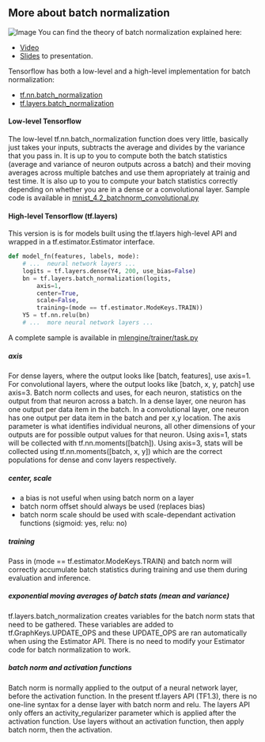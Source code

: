## More about batch normalization
![Image](https://pbs.twimg.com/media/C2jZ9oEXEAEOuji.jpg)
You can find the theory of batch normalization explained here:

- [Video](https://www.youtube.com/watch?v=vq2nnJ4g6N0&t=76m43s)
- [Slides](https://docs.google.com/presentation/d/18MiZndRCOxB7g-TcCl2EZOElS5udVaCuxnGznLnmOlE/pub?slide=id.g1245051c73_0_25) to presentation.

Tensorflow has both a low-level and a high-level implementation for batch normalization:

- [tf.nn.batch_normalization](https://www.tensorflow.org/api_docs/python/tf/nn/batch_normalization)
- [tf.layers.batch_normalization](https://www.tensorflow.org/api_docs/python/tf/layers/batch_normalization)

#### Low-level Tensorflow
The low-level tf.nn.batch_normalization function does very little,
basically just takes your inputs, subtracts the average and divides by the variance
that you pass in. It is up to you to compute both the batch statistics (average
and variance of neuron outputs across a batch) and their moving averages across multiple batches and use them apropriately at trainig and
test time. It is also up to you to compute your batch statistics
correctly depending on whether you are in a dense or a convolutional
layer. Sample code is available in [mnist_4.2_batchnorm_convolutional.py](mnist_4.2_batchnorm_convolutional.py)

#### High-level Tensorflow (tf.layers)

This version is is for models built using the tf.layers high-level API and wrapped in a tf.estimator.Estimator interface.

```Python
def model_fn(features, labels, mode):
    # ...  neural network layers ...
    logits = tf.layers.dense(Y4, 200, use_bias=False)
    bn = tf.layers.batch_normalization(logits,
        axis=1,
        center=True,
        scale=False,
        training=(mode == tf.estimator.ModeKeys.TRAIN))
    Y5 = tf.nn.relu(bn)
    # ...  more neural network layers ...
```
A complete sample is available in [mlengine/trainer/task.py](/mlengine/trainer/task.py)

##### axis
For dense layers, where the output looks like [batch, features], use axis=1. For convolutional layers, where the output looks like [batch, x, y, patch] use axis=3. Batch norm collects and uses, for each neuron, statistics on the output from that neuron across a batch. In a dense layer, one neuron has one output per data item in the batch. In a convolutional layer, one neuron has one output per data item in the batch and per x,y location. The axis parameter is what identifies individual neurons, all other dimensions of your outputs are for possible output values for that neuron. Using axis=1, stats will be collected with tf.nn.moments([batch]). Using axis=3, stats will be collected using tf.nn.moments([batch, x, y]) which are the correct populations for dense and conv layers respectively.

##### center, scale
- a bias is not useful when using batch norm on a layer 
- batch norm offset should always be used (replaces bias) 
- batch norm scale should be used with scale-dependant activation functions (sigmoid: yes, relu: no)

##### training
Pass in (mode == tf.estimator.ModeKeys.TRAIN) and batch norm will correctly accumulate batch statistics during training
and use them during evaluation and inference.

##### exponential moving averages of batch stats (mean and variance)
tf.layers.batch_normalization creates variables for the batch norm stats that need to be gathered. These variables are added to tf.GraphKeys.UPDATE_OPS and these UPDATE_OPS are ran automatically when using the Estimator API.
There is no need to modify your Estimator code for batch normalization to work.

##### batch norm and activation functions
Batch norm is normally applied to the output of a neural network layer, before the activation function.
In the present tf.layers API (TF1.3), there is no one-line syntax for a dense layer with batch norm and relu. The layers API only offers an activity_regularizer parameter which is applied after the activation function.
Use layers without an activation function, then apply batch norm, then the activation.